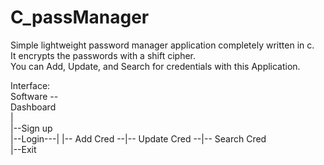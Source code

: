 # C_passManager
Simple lightweight password manager application completely written in c.      
It encrypts the passwords with a shift cipher.    
You can Add, Update, and Search for credentials with this Application.

Interface:    
Software --   
        Dashboard    
            |     
            |--Sign up      
            |--Login---|  |-- Add Cred --|-- Update Cred --|-- Search Cred   
            |--Exit    

